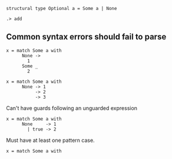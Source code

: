 ```unison:hide
structural type Optional a = Some a | None
```

```ucm:hide
.> add
```

## Common syntax errors should fail to parse

```unison:error
x = match Some a with
      None -> 
        1
      Some _
        2
```

```unison:error
x = match Some a with
      None -> 1
           -> 2
           -> 3
```

Can't have guards following an unguarded expression

```unison:error
x = match Some a with
      None     -> 1
        | true -> 2
```

Must have at least one pattern case.

```unison:error
x = match Some a with
```
